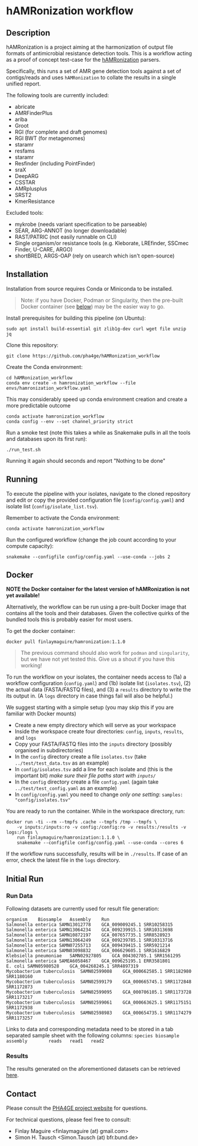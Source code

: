 # hAMRonization workflow

## Description

hAMRonization is a project aiming at the harmonization of output file formats of antimicrobial resistance detection tools.
This is a workflow acting as a proof of concept test-case for the [hAMRonization](https://github.com/pha4ge/hAMRonization) parsers.

Specifically, this runs a set of AMR gene detection tools against a set of contigs/reads and uses `hAMRonization` to collate the results in a single unified report.

The following tools are currently included:
* abricate
* AMRFinderPlus
* ariba
* Groot
* RGI (for complete and draft genomes)
* RGI BWT (for metagenomes)
* staramr
* resfams
* staramr
* Resfinder (including PointFinder)
* sraX
* DeepARG
* CSSTAR
* AMRplusplus
* SRST2
* KmerResistance

Excluded tools:
* mykrobe (needs variant specification to be parseable)
* SEAR, ARG-ANNOT (no longer downloadable)
* RAST/PATRIC (not easily runnable on CLI)
* Single organism/or resistance tools (e.g. Kleborate, LREfinder, SSCmec Finder, U-CARE, ARGO)
* shortBRED, ARGS-OAP (rely on usearch which isn't open-source)

## Installation

Installation from source requires Conda or Miniconda to be installed.

> Note: if you have Docker, Podman or Singularity, then the pre-built Docker container (see [below](#docker)) may be the easier way to go.

Install prerequisites for building this pipeline (on Ubuntu):

    sudo apt install build-essential git zlib1g-dev curl wget file unzip jq

Clone this repository:

    git clone https://github.com/pha4ge/hAMRonization_workflow

Create the Conda environment:

    cd hAMRonization_workflow
    conda env create -n hamronization_workflow --file envs/hamronization_workflow.yaml

This may considerably speed up conda environment creation and create a more predictable outcome

    conda activate hamronization_workflow
    conda config --env --set channel_priority strict

Run a smoke test (note this takes a while as Snakemake pulls in all the tools and databases upon its first run):

    ./run_test.sh

Running it again should seconds and report "Nothing to be done"

## Running

To execute the pipeline with your isolates, navigate to the cloned repository and edit or copy the provided configuration file (`config/config.yaml`) and isolate list (`config/isolate_list.tsv`).

Remember to activate the Conda environment:

    conda activate hamronization_workflow

Run the configured workflow (change the job count according to your compute capacity):

    snakemake --configfile config/config.yaml --use-conda --jobs 2

Docker
------

**NOTE the Docker container for the latest version of hAMRonization is not yet available!**

Alternatively, the workflow can be run using a pre-built Docker image that contains all the tools and their databases.  Given the collective quirks of the bundled tools this is probably easier for most users.

To get the docker container:

    docker pull finlaymaguire/hamronization:1.1.0

> The previous command should also work for `podman` and `singularity`, but we have not yet tested this.  Give us a shout if you have this working!

To run the workflow on your isolates, the container needs access to (1a) a workflow configuration (`config.yaml`) and (1b) isolate list (`isolates.tsv`), (2) the actual data (FASTA/FASTQ files), and (3) a `results` directory to write the its output in. (A `logs` directory in case things fail will also be helpful.)

We suggest starting with a simple setup (you may skip this if you are familiar with Docker mounts)

 * Create a new empty directory which will serve as your workspace
 * Inside the workspace create four directories: `config`, `inputs`, `results`, and `logs`
 * Copy your FASTA/FASTQ files into the `inputs` directory (possibly organised in subdirectories)
 * In the `config` directory create a file `isolates.tsv` (take `../test/test_data.tsv` as an example)
 * In `config/isolates.tsv` add a line for each isolate and (this is the important bit) _make sure their file paths start with `inputs/`_
 * In the `config` directory create a file `config.yaml` (again take `../test/test_config.yaml` as an example)
 * In `config/config.yaml` you need to change _only one setting_: `samples: "config/isolates.tsv"`

You are ready to run the container.  While in the workspace directory, run:

    docker run -ti --rm --tmpfs .cache --tmpfs /tmp --tmpfs \
        -v inputs:/inputs:ro -v config:/config:ro -v results:/results -v logs:/logs \
        run finlaymaguire/hamronization:1.1.0 \
        snakemake --configfile config/config.yaml --use-conda --cores 6

If the workflow runs successfully, results will be in `./results`.  If case of an error, check the latest file in the `logs` directory.


Initial Run
-----------

### Run Data

Following datasets are currently used for result file generation:
```
organism    Biosample   Assembly    Run
Salmonella enterica SAMN13012778    GCA_009009245.1 SRR10258315
Salmonella enterica SAMN13064234    GCA_009239915.1 SRR10313698
Salmonella enterica SAMN10872197    GCA_007657735.1 SRR8528923
Salmonella enterica SAMN13064249    GCA_009239785.1 SRR10313716
Salmonella enterica SAMN07255713    GCA_009439415.1 SRR5921214
Salmonella enterica SAMN03098832    GCA_006629605.1 SRR1616829
Klebsiella pneumoniae   SAMN02927805    GCA_004302785.1 SRR1561295
Salmonella enterica SAMEA6058467    GCA_009625195.1 ERR3581801
E. coli SAMN05980528    GCA_004268245.1 SRR4897319
Mycobacterium tuberculosis  SAMN02599008    GCA_000662585.1 SRR1182980 SRR1180160
Mycobacterium tuberculosis  SAMN02599179    GCA_000665745.1 SRR1172848 SRR1172873
Mycobacterium tuberculosis  SAMN02599095    GCA_000706105.1 SRR1173728 SRR1173217
Mycobacterium tuberculosis  SAMN02599061    GCA_000663625.1 SRR1175151 SRR1172938
Mycobacterium tuberculosis  SAMN02598983    GCA_000654735.1 SRR1174279 SRR1173257
```
Links to data and corresponding metadata need to be stored in a tab separated sample sheet with the following columns:
`species biosample       assembly        reads   read1   read2`


### Results

The results generated on the aforementioned datasets can be retrieved [here](https://databay.bfrlab.de/d/c937ce66a7f2406e9a0f/).

Contact
-------
Please consult the [PHA4GE project website](https://github.com/pha4ge) for questions.

For technical questions, please feel free to consult:
 * Finlay Maguire <finlaymaguire (at) gmail.com>
 * Simon H. Tausch <Simon.Tausch (at) bfr.bund.de>

